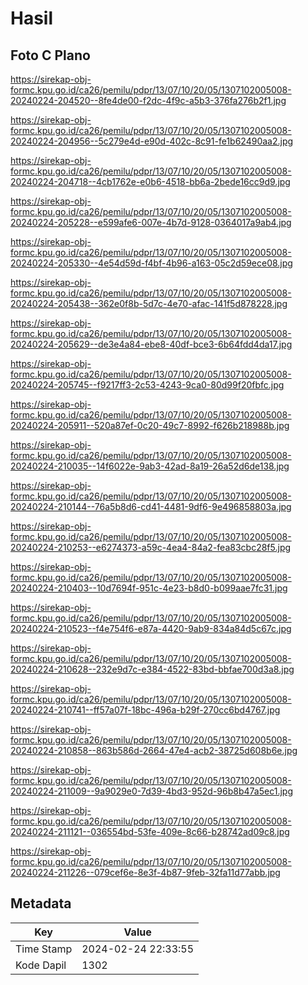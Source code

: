 # Hasil

## Foto C Plano

https://sirekap-obj-formc.kpu.go.id/ca26/pemilu/pdpr/13/07/10/20/05/1307102005008-20240224-204520--8fe4de00-f2dc-4f9c-a5b3-376fa276b2f1.jpg

https://sirekap-obj-formc.kpu.go.id/ca26/pemilu/pdpr/13/07/10/20/05/1307102005008-20240224-204956--5c279e4d-e90d-402c-8c91-fe1b62490aa2.jpg

https://sirekap-obj-formc.kpu.go.id/ca26/pemilu/pdpr/13/07/10/20/05/1307102005008-20240224-204718--4cb1762e-e0b6-4518-bb6a-2bede16cc9d9.jpg

https://sirekap-obj-formc.kpu.go.id/ca26/pemilu/pdpr/13/07/10/20/05/1307102005008-20240224-205228--e599afe6-007e-4b7d-9128-0364017a9ab4.jpg

https://sirekap-obj-formc.kpu.go.id/ca26/pemilu/pdpr/13/07/10/20/05/1307102005008-20240224-205330--4e54d59d-f4bf-4b96-a163-05c2d59ece08.jpg

https://sirekap-obj-formc.kpu.go.id/ca26/pemilu/pdpr/13/07/10/20/05/1307102005008-20240224-205438--362e0f8b-5d7c-4e70-afac-141f5d878228.jpg

https://sirekap-obj-formc.kpu.go.id/ca26/pemilu/pdpr/13/07/10/20/05/1307102005008-20240224-205629--de3e4a84-ebe8-40df-bce3-6b64fdd4da17.jpg

https://sirekap-obj-formc.kpu.go.id/ca26/pemilu/pdpr/13/07/10/20/05/1307102005008-20240224-205745--f9217ff3-2c53-4243-9ca0-80d99f20fbfc.jpg

https://sirekap-obj-formc.kpu.go.id/ca26/pemilu/pdpr/13/07/10/20/05/1307102005008-20240224-205911--520a87ef-0c20-49c7-8992-f626b218988b.jpg

https://sirekap-obj-formc.kpu.go.id/ca26/pemilu/pdpr/13/07/10/20/05/1307102005008-20240224-210035--14f6022e-9ab3-42ad-8a19-26a52d6de138.jpg

https://sirekap-obj-formc.kpu.go.id/ca26/pemilu/pdpr/13/07/10/20/05/1307102005008-20240224-210144--76a5b8d6-cd41-4481-9df6-9e496858803a.jpg

https://sirekap-obj-formc.kpu.go.id/ca26/pemilu/pdpr/13/07/10/20/05/1307102005008-20240224-210253--e6274373-a59c-4ea4-84a2-fea83cbc28f5.jpg

https://sirekap-obj-formc.kpu.go.id/ca26/pemilu/pdpr/13/07/10/20/05/1307102005008-20240224-210403--10d7694f-951c-4e23-b8d0-b099aae7fc31.jpg

https://sirekap-obj-formc.kpu.go.id/ca26/pemilu/pdpr/13/07/10/20/05/1307102005008-20240224-210523--f4e754f6-e87a-4420-9ab9-834a84d5c67c.jpg

https://sirekap-obj-formc.kpu.go.id/ca26/pemilu/pdpr/13/07/10/20/05/1307102005008-20240224-210628--232e9d7c-e384-4522-83bd-bbfae700d3a8.jpg

https://sirekap-obj-formc.kpu.go.id/ca26/pemilu/pdpr/13/07/10/20/05/1307102005008-20240224-210741--ff57a07f-18bc-496a-b29f-270cc6bd4767.jpg

https://sirekap-obj-formc.kpu.go.id/ca26/pemilu/pdpr/13/07/10/20/05/1307102005008-20240224-210858--863b586d-2664-47e4-acb2-38725d608b6e.jpg

https://sirekap-obj-formc.kpu.go.id/ca26/pemilu/pdpr/13/07/10/20/05/1307102005008-20240224-211009--9a9029e0-7d39-4bd3-952d-96b8b47a5ec1.jpg

https://sirekap-obj-formc.kpu.go.id/ca26/pemilu/pdpr/13/07/10/20/05/1307102005008-20240224-211121--036554bd-53fe-409e-8c66-b28742ad09c8.jpg

https://sirekap-obj-formc.kpu.go.id/ca26/pemilu/pdpr/13/07/10/20/05/1307102005008-20240224-211226--079cef6e-8e3f-4b87-9feb-32fa11d77abb.jpg


## Metadata

| Key        | Value               |
| ---------- | ------------------- |
| Time Stamp | 2024-02-24 22:33:55 |
| Kode Dapil | 1302                |



